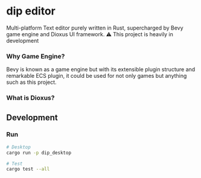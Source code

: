 # dip editor
Multi-platform Text editor purely written in Rust, supercharged by Bevy game engine and Dioxus UI framework.
⚠️ This project is heavily in development

### Why Game Engine?
Bevy is known as a game engine but with its extensible plugin structure and remarkable ECS plugin, it could be used for not only games but anything such as this project.

### What is Dioxus?

## Development

### Run
```sh
# Desktop
cargo run -p dip_desktop

# Test
cargo test --all
```

